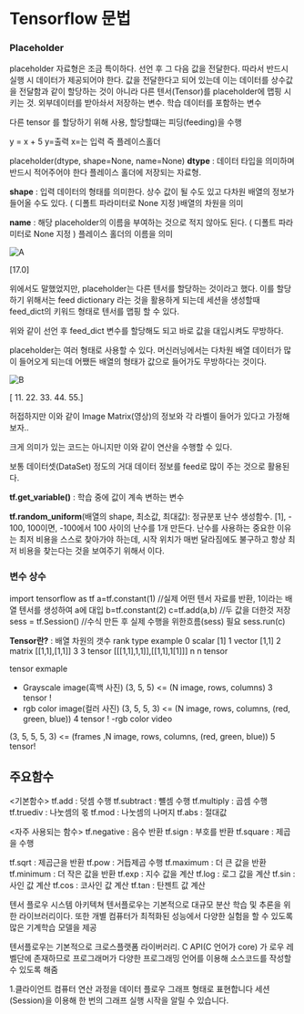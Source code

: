 # Tensorflow 문법

### Placeholder

placeholder 자료형은 조금 특이하다. 선언 후 그 다음 값을 전달한다. 따라서 반드시
실행 시 데이터가 제공되어야 한다. 값을 전달한다고 되어 있는데 이는 데이터를
상수값을 전달함과 같이 할당하는 것이 아니라 다른 텐서(Tensor)를 placeholder에
맵핑 시키는 것.
외부데이터를 받아솨서 저장하는 변수. 
학습 데이터를 포함하는 변수

다른 tensor 를 할당하기 위해 사용, 할당할떄는 피딩(feeding)을 수행

y = x + 5 y=출력 x=는 입력 즉 플레이스홀더

placeholder(dtype, shape=None, name=None)
**dtype** : 데이터 타입을 의미하며 반드시 적어주어야 한다 플레이스 홀더에 저장되는
자료형.

**shape** : 입력 데이터의 형태를 의미한다. 상수 값이 될 수도 있고 다차원 배열의
정보가 들어올 수도 있다. ( 디폴트 파라미터로 None 지정 )배열의 차원을 의미

**name** : 해당 placeholder의 이름을 부여하는 것으로 적지 않아도 된다. ( 디폴트
파라미터로 None 지정 ) 플레이스 홀더의 이름을 의미

![A](https://user-images.githubusercontent.com/57824945/77319711-a28b3780-6d52-11ea-99d1-0e4c76555bfd.png)

[17.0]


위에서도 말했었지만, placeholder는 다른 텐서를 할당하는 것이라고 했다. 이를
할당하기 위해서는 feed dictionary 라는 것을 활용하게 되는데 세션을 생성할때
feed_dict의 키워드 형태로 텐서를 맵핑 할 수 있다.

위와 같이 선언 후 feed_dict 변수를 할당해도 되고 바로 값을 대입시켜도 무방하다.

placeholder는 여러 형태로 사용할 수 있다. 머신러닝에서는 다차원 배열 데이터가
많이 들어오게 되는데 어쨌든 배열의 형태가 값으로 들어가도 무방하다는 것이다.

![B](https://user-images.githubusercontent.com/57824945/77319722-a5862800-6d52-11ea-9da2-5db1a8e60a7b.png)

[ 11. 22. 33. 44. 55.]

허접하지만 이와 같이 Image Matrix(영상)의 정보와 각 라벨이 들어가 있다고
가정해보자..

크게 의미가 있는 코드는 아니지만 이와 같이 연산을 수행할 수 있다.

보통 데이터셋(DataSet) 정도의 거대 데이터 정보를 feed로 많이 주는 것으로
활용된다.

**tf.get_variable()** : 학습 중에 값이 계속 변하는 변수

**tf.random_uniform**(배열의 shape, 최소값, 최대값): 정규분포 난수 생성함수. [1], -
100, 100이면, -100에서 100 사이의 난수를 1개 만든다. 난수를 사용하는 중요한 이유는
최저 비용을 스스로 찾아가야 하는데, 시작 위치가 매번 달라짐에도 불구하고 항상 최저
비용을 찾는다는 것을 보여주기 위해서 이다.

### 변수 상수

import tensorflow as tf
a=tf.constant(1) //실제 어떤 텐서 자료를 반환, 1이라는 배열 텐서를
생성하여 a에 대입
b=tf.constant(2)
c=tf.add(a,b) //두 값을 더한것 저장
sess = tf.Session() //수식 만든 후 실제 수행을 위한흐름(sess) 필요
sess.run(c)


**Tensor란?** : 배열 차원의 갯수
rank type example
0 scalar [1]
1 vector [1,1]
2 matrix [[1,1],[1,1]]
3 3 tensor [[[1,1],1,1]],[[1,1],1[1]]]
n n tensor

tensor exmaple
- Grayscale image(흑백 사진)
(3, 5, 5) &lt;= (N image, rows, columns) 3 tensor !
- rgb color image(컬러 사진)
(3, 5, 5, 3) &lt;= (N image, rows, columns, (red, green, blue)) 4 tensor !
-rgb color video

(3, 5, 5, 5, 3) &lt;= (frames ,N image, rows, columns, (red, green, blue))
5 tensor!

## 주요함수
&lt;기본함수&gt;
tf.add : 덧셈 수행
tf.subtract : 뺼셈 수행
tf.multiply : 곱셈 수행
tf.truediv : 나눗셈의 몫
tf.mod : 나눗셈의 나머지
tf.abs : 절대값

&lt;자주 사용되는 함수&gt;
tf.negative : 음수 반환
tf.sign : 부호를 반환
tf.square : 제곱을 수행

tf.sqrt : 제곱근을 반환
tf.pow : 거듭제곱 수행
tf.maximum : 더 큰 값을 반환
tf.minimum : 더 작은 값을 반환
tf.exp : 지수 값을 계산
tf.log : 로그 값을 계산
tf.sin : 사인 값 계산
tf.cos : 코사인 값 계산
tf.tan : 탄젠트 값 계산

텐서 플로우 시스템 아키텍쳐
텐서플로우는 기본적으로 대규모 분산 학습 및 추론을 위한
라이브러리이다. 또한 개별 컴퓨터가 최적화된 성능에서 다양한
실험을 할 수 있도록 많은 기계학습 모델을 제공

텐서플로우는 기본적으로 크로스플랫폼 라이버러리. C API(C 언어가
core) 가 로우 레벨단에 존재하므로 프로그래머가 다양한 프로그래밍
언어를 이용해 소스코드를 작성할수 있도록 해줌

1.클라이언트
컴퓨터 연산 과정을 데이터 플로우 그래프 형태로 표현합니다
세션(Session)을 이용해 한 번의 그래프 실행 시작을 알릴 수 있습니다.
